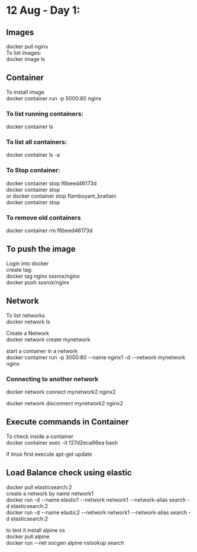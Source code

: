 # 12 Aug - Day 1:
## Images
docker pull nginx  
To list images:  
docker image ls  

## Container
To install image  
docker container run -p 5000:80 nginx  

### To list running containers:
docker container ls  

### To list all containers:
docker container ls -a  

### To Stop container:
docker container stop f6beed46173d  
docker container stop <containerid>  
or
docker container stop flamboyant_brattain  
docker container stop <containername>  


### To remove old containers 
docker container rm f6beed46173d  


## To push the image

Login into docker  
create tag:  
docker tag nginx sssrox/nginx  
docker push sssrox/nginx  


## Network
To list networks  
docker network ls  

Create a Network  
docker network create mynetwork  

start a container in a network  
docker container run -p 3000:80 --name nginx1 -d --network mynetwork nginx  

### Connecting to another network
docker network connect mynetwork2 nginx2 

docker network disconnect mynetwork2 nginx2  

## Execute commands in Container
To check inside a container  
docker container exec -it f27d2eca66ea bash  

If linux first execute apt-get update

## Load Balance check using elastic
docker pull elasticsearch:2  
create a network by name network1  
docker run -d --name elastic1 --network network1 --network-alias search -d elasticsearch:2  
docker run -d --name elastic2 --network network1 --network-alias search -d elasticsearch:2  

to test it install alpine os  
docker pull alpine  
docker run --net socgen alpine nslookup search  
